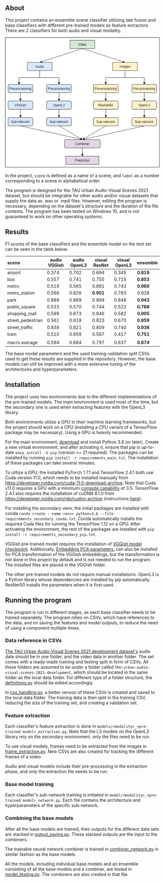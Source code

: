 ## About
This project contains an ensemble scene classifier utilizing late fusion and
base classifiers with
different pre-trained models as feature extractors. There are 2 classifiers
for both audio and visual modality.

![layout of the ensemble classifier](media/networklayout.png)

In the project, `scene` is defined as a name of a scene, and `label` as a 
number corresponding to a scene in alphabetical order.

The program is designed for the
TAU Urban Audio-Visual Scenes 2021 dataset,
but should be integrable for
other audio and/or visual datasets that supply the data as .wav or .mp4 files.
However, editing the program is necessary, depending on the dataset's structure and
the duration of the file contents. The program has been tested on Windows 10,
and is not guaranteed to work on
other operating systems.

## Results
F1 scores of the base classifiers and the ensemble model on the test set
can be seen in the table below.

| scene           | audio VGGish | audio OpenL3 | visual ResNet | visual OpenL3 | ensemble |
|:----------------|--------------|--------------|---------------|---------------|----------|
airport           | 0.374        | 0.702        |   0.694       | 0.345         | **0.819** |
bus               | 0.557        | 0.741        |   0.755       | 0.715         | **0.853** |
metro             | 0.519        | 0.565        |   0.881       | 0.743         | **0.960** |
metro_station     | 0.566        | 0.626        | **0.951**     | 0.783         |   0.928   |
park              | 0.888        | 0.869        |   0.894       | 0.848         | **0.943** |
public_square     | 0.533        | 0.570        |   0.744       | 0.522         | **0.788** |
shopping_mall     | 0.599        | 0.673        |   0.846       | 0.582         | **0.905** |
street_pedestrian | 0.561        | 0.618        |   0.823       | 0.670         | **0.859** |
street_traffic    | 0.838        | 0.821        |   0.809       | 0.740         | **0.936** |
tram              | 0.510        | 0.659        |   0.567       | 0.417         | **0.751** |
|||||||
macro average     | 0.594        | 0.684        |   0.797       | 0.637         | **0.874** |

The base model parameters and the used training-validation split CSVs used to get these
results are supplied in the repository. However, the base models can still be
improved with a more extensive tuning of the architectures and hyperparameters.

## Installation
The project uses two environments due to the different implementations
of the pre-trained models. The main environment is used most of the time,
but the secondary one is used when extracting features with the OpenL3 library.

Both environments utilize a GPU in their machine learning frameworks, but the
project should work on a CPU (installing a CPU variant of a TensorFlow package
may be necessary). Using a GPU is heavily recommended.

For the main environment, [download](https://www.python.org/downloads/) and
install Python 3.8 (or later). Create a new 
virtual environment, and after activating it, ensure that pip is up-to-date
`easy_install -U pip` (version >= 21 required). The packages can be installed
by running `pip install -r requirements_main.txt`. The installation of these
packages can take several minutes.

To utilize a GPU, the installed PyTorch 1.7.1 and
TensorFlow 2.4.1 both use Cuda version 11.0, which needs to be installed
manually from https://developer.nvidia.com/cuda-11.0-download-archive. Note
that Cuda v11.0 requires a GPU with a
minimum [compute capability](https://developer.nvidia.com/cuda-gpus) of 3.5.
TensorFlow 2.4.1 also requires the installation of cuDNN 8.1.0
from https://developer.nvidia.com/rdp/cudnn-archive (instructions
[here](https://docs.nvidia.com/deeplearning/cudnn/archives/cudnn-810/install-guide/index.html)).

For installing the secondary venv, the initial packages are installed with conda
`conda create --name <env> python=3.6 --file requirements_secondary_conda.txt`.
Conda automatically installs the required Cuda files for running the TensorFlow
1.12 on a GPU. After activating the environment, the rest of the packages are
installed with `pip install -r requirements_secondary_pip.txt`.

VGGish pre-trained model requires the installation of 
[VGGish model checkpoint](https://storage.googleapis.com/audioset/vggish_model.ckpt).
Additionally, [Embedding PCA parameters](https://storage.googleapis.com/audioset/vggish_pca_params.npz),
can also be installed for PCA transformation of the VGGish embeddings, but
the transformation is not done in this project by default and is not needed to
run the program. The installed files are placed in the
VGGish folder.

The other pre-trained models do not require manual installations.
OpenL3 is a Python library whose dependencies
are installed by pip automatically. ResNet50 installs the parameters when
it is first used.

## Running the program
The program is run in different stages, as each base classifier needs to be
trained separately. The program relies on CSVs, which have references to the data,
and on saving the features and model outputs, to reduce the need of using a
component multiple times.

### Data reference in CSVs
[The TAU Urban Audio-Visual Scenes 2021 development dataset's](https://zenodo.org/record/4477542)
audio data should be in one folder, and the video data in another folder.
The set comes with
a ready-made training and testing split in form of CSVs. All these folders are
assumed to be under a folder called `TAU-urban-audio-visual-scenes-2021-development`,
which should be located in the same folder as the local data folder. 
For different type of a folder structure, the [definitions.py](definitions.py)
should be edited accordingly.

In [csv_handling.py](utility/csv_handling.py), a better version of these CSVs
is created
and saved to the local data folder. The training data is then split in the
training CSV,
reducing the size of the training set, and creating a validation set.

### Feature extraction
Each classifier's feature extraction is done in
`models/<modality>_<pre-trained model>_extraction.py`. Note that the L3 models
on the OpenL3 library rely on the secondary environment. 
only the files need to be run.

To use visual models, frames need to be extracted
from the images in [frame_extraction.py](models/visual/frame_extraction.py).
New CSVs are also created for tracking the different frames of a video.

Audio and visual models include
their pre-processing in the extraction phase, and only the extraction file
needs to be run.

### Base model training
Each classifier's sub-network training is initiated in
`model/<modality>_<pre-trained model>_network.py`. Each file contains the architecture
and hyperparameters of the specific sub-network. 

### Combining the base models
After all the base models are trained, their outputs for the different data
sets are stacked in [output_saving.py](utility/output_saving.py). These stacked outputs
are the input to the combiners.

The trainable neural network combiner is trained in
[combiner_network.py](models/combiner/combiner_network.py) in similar
fashion as the base models.

All the models, including individual base models
and an ensemble consisting of all the base models and a combiner, are
tested in [model_testing.py](model_testing.py). The combiners are also
created in that file.
